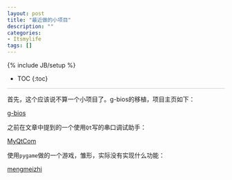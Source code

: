 ```yaml
---
layout: post
title: "最近做的小项目"
description: ""
categories: 
- Itsmylife
tags: []
---
```

{% include JB/setup %}
* TOC
{:toc}
<div style="border-bottom: 1px solid #ccc;line-height: 1.3em;"></div>

首先，这个应该说不算一个小项目了。g-bios的移植，项目主页如下：

[g-bios](http://andyhuzhill.github.com/myg-bios)
    
之前在文章中提到的一个使用`Qt`写的串口调试助手：

[MyQtCom](http://andyhuzhill.github.com/MyQtCom)
    
使用`pygame`做的一个游戏，雏形，实际没有实现什么功能：

[mengmeizhi](http://andyhuzhill.github.com/mengmeizhi)




